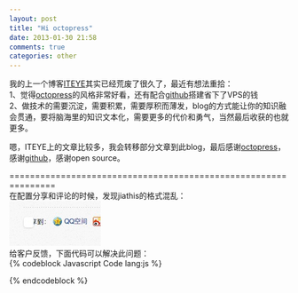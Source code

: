 ```yaml
---
layout: post
title: "Hi octopress"
date: 2013-01-30 21:58
comments: true
categories: other
---
```

我的上一个博客<a target='_blank' href="http://cantellow.iteye.com">ITEYE</a>其实已经荒废了很久了，最近有想法重拾：<br>
1、觉得<a target='_blank' href="http://octopress.org/">octopress</a>的风格非常好看，还有配合<a target='_blank' href="https://github.com/">github</a>搭建省下了VPS的钱<br>
2、做技术的需要沉淀，需要积累，需要厚积而薄发，blog的方式能让你的知识融会贯通，要将脑海里的知识文本化，需要更多的代价和勇气，当然最后收获的也就更多。
<!-- more -->
嗯，ITEYE上的文章比较多，我会转移部分文章到此blog，最后感谢<a target='_blank' href="http://octopress.org/">octopress</a>，感谢<a target='_blank' href="https://github.com/">github</a>，感谢open source。

===============================================================<br>
在配置分享和评论的时候，发现jiathis的格式混乱：<br>
<img src="/images/posts/1.jpg"></img><br>
给客户反馈，下面代码可以解决此问题：<br>
{% codeblock Javascript Code lang:js %}
<script>
    document.onreadystatechange = dosomething;
        function dosomething(){
                if(document.readyState == 'complete'){
                        var div = document.getElementsByTagName('div');
                        for(i=0;i<div.length;i++){
                                if(div[i].className == 'flash-video'){
                                        div[i].style.display = 'none';
                                }
                        }
                }
        }
</script>
{% endcodeblock %}
